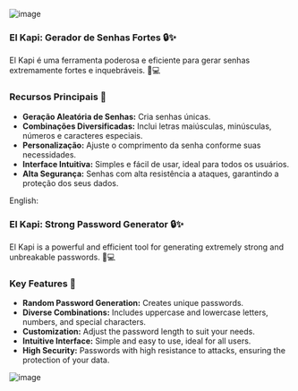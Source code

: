 ![image](https://github.com/user-attachments/assets/471c0a75-e758-48f7-b0ae-373fb7b6381a)

### El Kapi: Gerador de Senhas Fortes 🔒✨

El Kapi é uma ferramenta poderosa e eficiente para gerar senhas extremamente fortes e inquebráveis. 💪💻

### Recursos Principais 🌟

- **Geração Aleatória de Senhas:** Cria senhas únicas.
- **Combinações Diversificadas:** Inclui letras maiúsculas, minúsculas, números e caracteres especiais.
- **Personalização:** Ajuste o comprimento da senha conforme suas necessidades.
- **Interface Intuitiva:** Simples e fácil de usar, ideal para todos os usuários.
- **Alta Segurança:** Senhas com alta resistência a ataques, garantindo a proteção dos seus dados.

English:

### El Kapi: Strong Password Generator 🔒✨

El Kapi is a powerful and efficient tool for generating extremely strong and unbreakable passwords. 💪💻

### Key Features 🌟

- **Random Password Generation:** Creates unique passwords.
- **Diverse Combinations:** Includes uppercase and lowercase letters, numbers, and special characters.
- **Customization:** Adjust the password length to suit your needs.
- **Intuitive Interface:** Simple and easy to use, ideal for all users.
- **High Security:** Passwords with high resistance to attacks, ensuring the protection of your data.

![image](https://github.com/user-attachments/assets/030e2f4a-f21c-413f-b4fa-2509ba489855)
